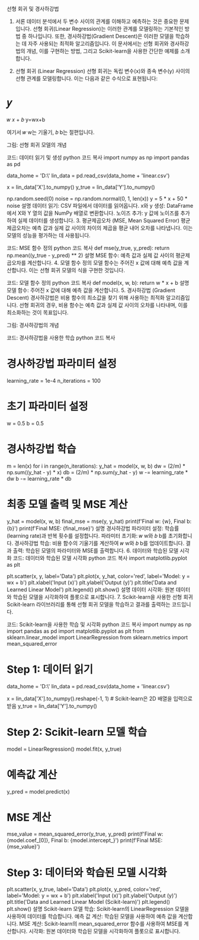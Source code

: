 선형 회귀 및 경사하강법
1. 서론
데이터 분석에서 두 변수 사이의 관계를 이해하고 예측하는 것은 중요한 문제입니다. 선형 회귀(Linear Regression)는 이러한 관계를 모델링하는 기본적인 방법 중 하나입니다. 또한, 경사하강법(Gradient Descent)은 이러한 모델을 학습하는 데 자주 사용되는 최적화 알고리즘입니다. 이 문서에서는 선형 회귀와 경사하강법의 개념, 이를 구현하는 방법, 그리고 Scikit-learn을 사용한 간단한 예제를 소개합니다.

2. 선형 회귀 (Linear Regression)
선형 회귀는 독립 변수(x)와 종속 변수(y) 사이의 선형 관계를 모델링합니다. 이는 다음과 같은 수식으로 표현됩니다:

𝑦
=
𝑤
𝑥
+
𝑏
y=wx+b

여기서 
𝑤
w는 기울기, 
𝑏
b는 절편입니다.

그림: 선형 회귀 모델의 개념


코드: 데이터 읽기 및 생성
python
코드 복사
import numpy as np
import pandas as pd

data_home = 'D:\\'
lin_data = pd.read_csv(data_home + 'linear.csv')

x = lin_data['X'].to_numpy()
y_true = lin_data['Y'].to_numpy()

np.random.seed(0)
noise = np.random.normal(0, 1, len(x))
y = 5 * x + 50 * noise
설명
데이터 읽기: CSV 파일에서 데이터를 읽어옵니다.
x와 y 생성: DataFrame에서 X와 Y 열의 값을 NumPy 배열로 변환합니다.
노이즈 추가: y 값에 노이즈를 추가하여 실제 데이터를 생성합니다.
3. 평균제곱오차 (MSE, Mean Squared Error)
평균제곱오차는 예측 값과 실제 값 사이의 차이의 제곱을 평균 내어 오차를 나타냅니다. 이는 모델의 성능을 평가하는 데 사용됩니다.

코드: MSE 함수 정의
python
코드 복사
def mse(y_true, y_pred):
    return np.mean((y_true - y_pred) ** 2)
설명
MSE 함수: 예측 값과 실제 값 사이의 평균제곱오차를 계산합니다.
4. 모델 함수 정의
모델 함수는 주어진 x 값에 대해 예측 값을 계산합니다. 이는 선형 회귀 모델의 식을 구현한 것입니다.

코드: 모델 함수 정의
python
코드 복사
def model(x, w, b):
    return w * x + b
설명
모델 함수: 주어진 x 값에 대해 예측 값을 계산합니다.
5. 경사하강법 (Gradient Descent)
경사하강법은 비용 함수의 최소값을 찾기 위해 사용하는 최적화 알고리즘입니다. 선형 회귀의 경우, 비용 함수는 예측 값과 실제 값 사이의 오차를 나타내며, 이를 최소화하는 것이 목표입니다.

그림: 경사하강법의 개념

코드: 경사하강법을 사용한 학습
python
코드 복사
# 경사하강법 파라미터 설정
learning_rate = 1e-4
n_iterations = 100

# 초기 파라미터 설정
w = 0.5
b = 0.5

# 경사하강법 학습
m = len(x)
for i in range(n_iterations):
    y_hat = model(x, w, b)
    dw = (2/m) * np.sum((y_hat - y) * x)
    db = (2/m) * np.sum(y_hat - y)
    w -= learning_rate * dw
    b -= learning_rate * db

# 최종 모델 출력 및 MSE 계산
y_hat = model(x, w, b)
final_mse = mse(y, y_hat)
print(f'Final w: {w}, Final b: {b}')
print(f'Final MSE: {final_mse}')
설명
경사하강법 파라미터 설정: 학습률(learning rate)과 반복 횟수를 설정합니다.
파라미터 초기화: 
𝑤
w와 
𝑏
b를 초기화합니다.
경사하강법 학습: 비용 함수의 기울기를 계산하여 
𝑤
w와 
𝑏
b를 업데이트합니다.
결과 출력: 학습된 모델의 파라미터와 MSE를 출력합니다.
6. 데이터와 학습된 모델 시각화
코드: 데이터와 학습된 모델 시각화
python
코드 복사
import matplotlib.pyplot as plt

plt.scatter(x, y, label='Data')
plt.plot(x, y_hat, color='red', label='Model: y = wx + b')
plt.xlabel('Input (x)')
plt.ylabel('Output (y)')
plt.title('Data and Learned Linear Model')
plt.legend()
plt.show()
설명
데이터 시각화: 원본 데이터와 학습된 모델을 시각화하여 플롯으로 표시합니다.
7. Scikit-learn을 사용한 선형 회귀
Scikit-learn 라이브러리를 통해 선형 회귀 모델을 학습하고 결과를 출력하는 코드입니다.

코드: Scikit-learn을 사용한 학습 및 시각화
python
코드 복사
import numpy as np
import pandas as pd
import matplotlib.pyplot as plt
from sklearn.linear_model import LinearRegression
from sklearn.metrics import mean_squared_error

# Step 1: 데이터 읽기
data_home = 'D:\\'
lin_data = pd.read_csv(data_home + 'linear.csv')

x = lin_data['X'].to_numpy().reshape(-1, 1)  # Scikit-learn은 2D 배열을 입력으로 받음
y_true = lin_data['Y'].to_numpy()

# Step 2: Scikit-learn 모델 학습
model = LinearRegression()
model.fit(x, y_true)

# 예측값 계산
y_pred = model.predict(x)

# MSE 계산
mse_value = mean_squared_error(y_true, y_pred)
print(f'Final w: {model.coef_[0]}, Final b: {model.intercept_}')
print(f'Final MSE: {mse_value}')

# Step 3: 데이터와 학습된 모델 시각화
plt.scatter(x, y_true, label='Data')
plt.plot(x, y_pred, color='red', label='Model: y = wx + b')
plt.xlabel('Input (x)')
plt.ylabel('Output (y)')
plt.title('Data and Learned Linear Model (Scikit-learn)')
plt.legend()
plt.show()
설명
Scikit-learn 모델 학습: Scikit-learn의 LinearRegression 모델을 사용하여 데이터를 학습합니다.
예측 값 계산: 학습된 모델을 사용하여 예측 값을 계산합니다.
MSE 계산: Scikit-learn의 mean_squared_error 함수를 사용하여 MSE를 계산합니다.
시각화: 원본 데이터와 학습된 모델을 시각화하여 플롯으로 표시합니다.